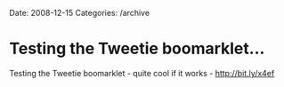 Date: 2008-12-15
Categories: /archive

# Testing the Tweetie boomarklet...

Testing the Tweetie boomarklet - quite cool if it works - <a href="http://bit.ly/x4ef" rel="nofollow">http://bit.ly/x4ef</a>
